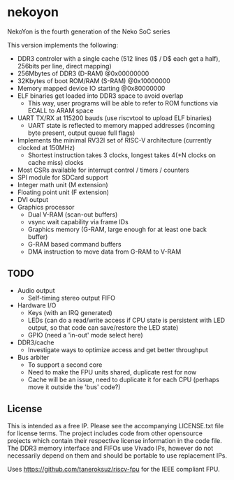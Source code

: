 # nekoyon

NekoYon is the fourth generation of the Neko SoC series

This version implements the following:
- DDR3 controler with a single cache (512 lines (I$ / D$ each get a half), 256bits per line, direct mapping)
- 256Mbytes of DDR3 (D-RAM) @0x00000000
- 32Kbytes of boot ROM/RAM (S-RAM) @0x10000000
- Memory mapped device IO starting @0x80000000
- ELF binaries get loaded into DDR3 space to avoid overlap
  - This way, user programs will be able to refer to ROM functions via ECALL to ARAM space
- UART TX/RX at 115200 bauds (use riscvtool to upload ELF binaries)
  - UART state is reflected to memory mapped addresses (incoming byte present, output queue full flags)
- Implements the minimal RV32I set of RISC-V architecture (currently clocked at 150MHz)
  - Shortest instruction takes 3 clocks, longest takes 4(+N clocks on cache miss) clocks
- Most CSRs available for interrupt control / timers / counters
- SPI module for SDCard support
- Integer math unit (M extension)
- Floating point unit (F extension)
- DVI output
- Graphics processor
  - Dual V-RAM (scan-out buffers)
  - vsync wait capability via frame IDs
  - Graphics memory (G-RAM, large enough for at least one back buffer)
  - G-RAM based command buffers
  - DMA instruction to move data from G-RAM to V-RAM

## TODO
- Audio output
  - Self-timing stereo output FIFO
- Hardware I/O
  - Keys (with an IRQ generated)
  - LEDs (can do a read/write access if CPU state is persistent with LED output, so that code can save/restore the LED state)
  - GPIO (need a 'in-out' mode select here)
- DDR3/cache
  - Investigate ways to optimize access and get better throughput
- Bus arbiter
  - To support a second core
  - Need to make the FPU units shared, duplicate rest for now
  - Cache will be an issue, need to duplicate it for each CPU (perhaps move it outside the 'bus' code?)

## License
This is intended as a free IP. Please see the accompanying LICENSE.txt file for license terms.
The project includes code from other opensource projects which contain their respective license information
in the code file. The DDR3 memory interface and FIFOs use Vivado IPs, however do not necessarily depend on
them and should be portable to use replacement IPs.

Uses https://github.com/taneroksuz/riscv-fpu for the IEEE compliant FPU.
